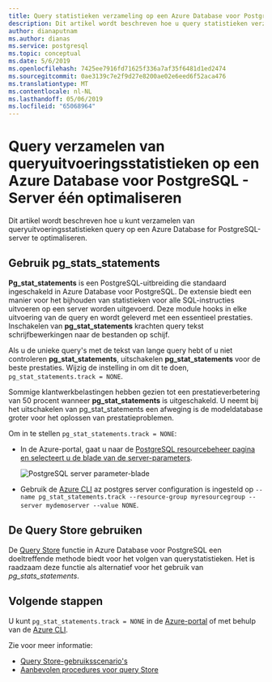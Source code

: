 ```yaml
---
title: Query statistieken verzameling op een Azure Database voor PostgreSQL - Server één optimaliseren
description: Dit artikel wordt beschreven hoe u query statistieken verzameling op een Azure Database voor PostgreSQL - Server één kunt optimaliseren
author: dianaputnam
ms.author: dianas
ms.service: postgresql
ms.topic: conceptual
ms.date: 5/6/2019
ms.openlocfilehash: 7425ee7916fd71625f336a7af35f6481d1ed2474
ms.sourcegitcommit: 0ae3139c7e2f9d27e8200ae02e6eed6f52aca476
ms.translationtype: MT
ms.contentlocale: nl-NL
ms.lasthandoff: 05/06/2019
ms.locfileid: "65068964"
---
```

# <a name="optimize-query-statistics-collection-on-an-azure-database-for-postgresql---single-server"></a>Query verzamelen van queryuitvoeringsstatistieken op een Azure Database voor PostgreSQL - Server één optimaliseren
Dit artikel wordt beschreven hoe u kunt verzamelen van queryuitvoeringsstatistieken query op een Azure Database for PostgreSQL-server te optimaliseren.

## <a name="use-pgstatsstatements"></a>Gebruik pg_stats_statements
**Pg_stat_statements** is een PostgreSQL-uitbreiding die standaard ingeschakeld in Azure Database voor PostgreSQL. De extensie biedt een manier voor het bijhouden van statistieken voor alle SQL-instructies uitvoeren op een server worden uitgevoerd. Deze module hooks in elke uitvoering van de query en wordt geleverd met een essentieel prestaties. Inschakelen van **pg_stat_statements** krachten query tekst schrijfbewerkingen naar de bestanden op schijf.

Als u de unieke query's met de tekst van lange query hebt of u niet controleren **pg_stat_statements**, uitschakelen **pg_stat_statements** voor de beste prestaties. Wijzig de instelling in om dit te doen, `pg_stat_statements.track = NONE`.

Sommige klantwerkbelastingen hebben gezien tot een prestatieverbetering van 50 procent wanneer **pg_stat_statements** is uitgeschakeld. U neemt bij het uitschakelen van pg_stat_statements een afweging is de modeldatabase groter voor het oplossen van prestatieproblemen.

Om in te stellen `pg_stat_statements.track = NONE`:

- In de Azure-portal, gaat u naar de [PostgreSQL resourcebeheer pagina en selecteert u de blade van de server-parameters](howto-configure-server-parameters-using-portal.md).

  ![PostgreSQL server parameter-blade](./media/howto-optimize-query-stats-collection/pg_stats_statements_portal.png)

- Gebruik de [Azure CLI](howto-configure-server-parameters-using-cli.md) az postgres server configuration is ingesteld op `--name pg_stat_statements.track --resource-group myresourcegroup --server mydemoserver --value NONE`.

## <a name="use-the-query-store"></a>De Query Store gebruiken 
De [Query Store](concepts-query-store.md) functie in Azure Database voor PostgreSQL een doeltreffende methode biedt voor het volgen van querystatistieken. Het is raadzaam deze functie als alternatief voor het gebruik van *pg_stats_statements*. 

## <a name="next-steps"></a>Volgende stappen
U kunt `pg_stat_statements.track = NONE` in de [Azure-portal](howto-configure-server-parameters-using-portal.md) of met behulp van de [Azure CLI](howto-configure-server-parameters-using-cli.md).

Zie voor meer informatie: 
- [Query Store-gebruiksscenario's](concepts-query-store-scenarios.md) 
- [Aanbevolen procedures voor query Store](concepts-query-store-best-practices.md) 
